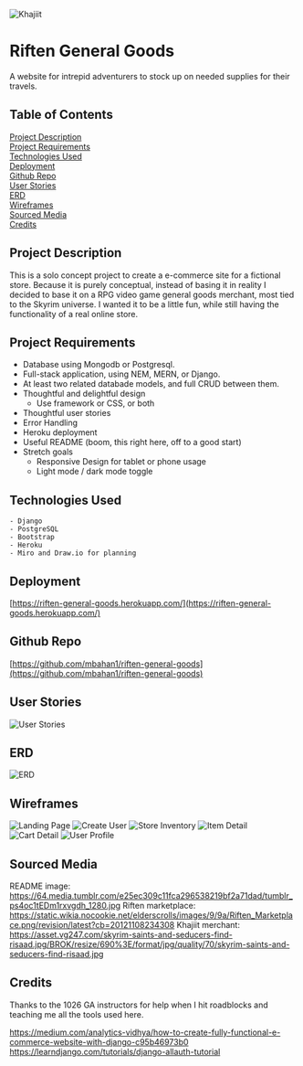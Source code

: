 ![Khajiit](Planning/readme_khajiit.png)

# Riften General Goods
A website for intrepid adventurers to stock up on needed supplies for their travels.

## Table of Contents
[Project Description](#project-description)  
[Project Requirements](#project-requirements)  
[Technologies Used](#technologies-used)  
[Deployment](#deployment)  
[Github Repo](#github-repo)  
[User Stories](#user-stories)   
[ERD](#erd)  
[Wireframes](#wireframes)  
[Sourced Media](#sourced-media)  
[Credits](#credits)  

## Project Description
This is a solo concept project to create a e-commerce site for a fictional store. Because it is purely conceptual, instead of basing it in reality I decided to base it on a RPG video game general goods merchant, most tied to the Skyrim universe. I wanted it to be a little fun, while still having the functionality of a real online store. 

## Project Requirements
  - Database using Mongodb or Postgresql.  
  - Full-stack application, using NEM, MERN, or Django.  
  - At least two related databade models, and full CRUD between them.  
  - Thoughtful and delightful design  
    - Use framework or CSS, or both   
  - Thoughtful user stories  
  - Error Handling  
  - Heroku deployment  
  - Useful README (boom, this right here, off to a good start)  
  - Stretch goals
    - Responsive Design for tablet or phone usage
    - Light mode / dark mode toggle

## Technologies Used
    - Django  
    - PostgreSQL 
    - Bootstrap  
    - Heroku
    - Miro and Draw.io for planning 

## Deployment
[https://riften-general-goods.herokuapp.com/](https://riften-general-goods.herokuapp.com/)

## Github Repo
[https://github.com/mbahan1/riften-general-goods](https://github.com/mbahan1/riften-general-goods)

## User Stories
![User Stories](Planning/user_stories.png "User Stories")

## ERD
![ERD](Planning/ERD.png "ERD")

## Wireframes
![Landing Page](Planning/wireframes/1_landing_page.png "Landing Page")
![Create User](Planning/wireframes/2_create_user.png "Create User")
![Store Inventory](Planning/wireframes/3_store_inventory.png "Store Inventory")
![Item Detail](Planning/wireframes/4_item_detail.png "Item Detail")
![Cart Detail](Planning/wireframes/5_cart_view.png "Cart Detail")
![User Profile](Planning/wireframes/6_profile.png "User Profile")

## Sourced Media
README image:
https://64.media.tumblr.com/e25ec309c11fca296538219bf2a71dad/tumblr_ps4oc1tEDm1rxvgdh_1280.jpg
Riften marketplace:
https://static.wikia.nocookie.net/elderscrolls/images/9/9a/Riften_Marketplace.png/revision/latest?cb=20121108234308
Khajiit merchant:
https://asset.vg247.com/skyrim-saints-and-seducers-find-risaad.jpg/BROK/resize/690%3E/format/jpg/quality/70/skyrim-saints-and-seducers-find-risaad.jpg

## Credits
Thanks to the 1026 GA instructors for help when I hit roadblocks and teaching me all the tools used here.


https://medium.com/analytics-vidhya/how-to-create-fully-functional-e-commerce-website-with-django-c95b46973b0
https://learndjango.com/tutorials/django-allauth-tutorial